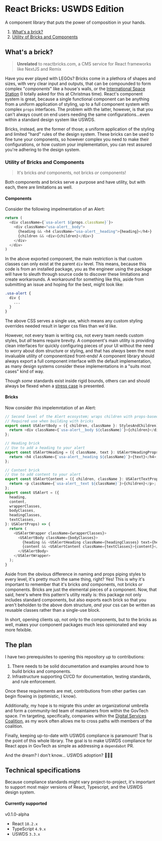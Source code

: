 # React Bricks: USWDS Edition

A component library that puts the power of composition in your hands.

1. [What's a brick?](#whats-a-brick)
2. [Utility of Bricks and Components](#utility-of-bricks-and-components)

## What's a brick?

>**Unrelated** to reactbricks.com, a CMS service for React frameworks like NextJS and Remix

Have you ever played with LEGOs? Bricks come in a plethora of shapes and sizes, with very clear input and outputs, that can be compounded to form complex "_components_" like a house's walls, or the [International Space Station](https://www.lego.com/en-us/product/international-space-station-21321) (I totally asked for this at Christmas time). React's component system is great, because a single functional component can be anything from a uniform application of styling, up to a full component system with complex `props` interfaces. The problem with the latter, however, is that you can't always count on end users needing the same configurations...even within a standard design system like USWDS.

Bricks, instead, are the former of those; a uniform application of the styling and limited "hard" rules of the design system. These bricks can be used to fine tune your components, so however complex you need to make their configurations, or how custom your implementation, you can rest assured you're adhering to the design system.

### Utility of Bricks and Components

>It's bricks _and_ components, not bricks _or_ components!

Both components and bricks serve a purpose and have utility, but with each, there are limitations as well.

#### Components

Consider the following impelmentation of an Alert:

```typescript
return (
  <div className={`usa-alert ${props.className}`}>
    <div className="usa-alert__body">
      {heading && <h4 className="usa-alert__heading">{heading}</h4>}
      {children && <div>{children}</div>}
    </div>
  </div>
)
```

In the above exported component, the main restriction is that custom classes can only exist at the parent `div` level. This means, because this code is from an installed package, you as the engineer using the package will have to sleuth through source code to discover these limitations and create workarounds. A workaround for something like this, aside from submitting an issue and hoping for the best, might look like: 

```css
.usa-alert {
  div {
    ...
  }
}
```

The above CSS serves a single use, which means any custom styling overrides needed result in larger css files than we'd like.

However, not every team is writing css, not every team needs custom styles, but _all_ teams require brevity. A component's main utility is providing clean interfaces for quickly configuring pieces of your UI without the need to worry about dom structure or styling, and that has _always_ been the most invaluable utility of componentized front-ends! A component library should always export a full component interface with the default implementation, as many design systems consider these implementations in a "suits most cases" kind of way.

Though _some_ standards exist inside rigid bounds, others can and should always be flexed when a [stress case](https://merlin.rebrovic.net/blog/edge-stress-cases/) is presented. 

#### Bricks

Now consider _this_ impelemntation of an Alert:

```typescript
// Second level of the Alert ecosystem; wraps children with props-based styling.
// Required use when building with bricks
export const USAlertBody = ({ children, className }: StylesAndChildren) => {
  return <div className={`usa-alert__body ${className}`}>{children}</div>;
};

// Heading brick
// Use to add a heading to your alert
export const USAlertHeading = ({ className, text }: USAlertHeadingProps) => {
  return <h4 className={`usa-alert__heading ${className}`}>{text}</h4>;
};

// Content brick
// Use to add content to your alert
export const USAlertContent = ({ children, className }: USAlertTextProps) => {
  return <p className={`usa-alert__text ${className}`}>{children}</p>;
};
export const USAlert = ({
  heading,
  content,
  wrapperClasses,
  bodyClasses,
  headingClasses,
  textClasses,
}: USAlertProps) => {
  return (
    <USAlertWrapper className={wrapperClasses}>
      <USAlertBody className={bodyClasses}>
        {heading && <USAlertHeading className={headingClasses} text={heading} />}
        {content && <USAlertContent className={textClasses}>{content}</USAlertContent>}
      </USAlertBody>
    </USAlertWrapper>
  );
}
```

Aside from the obvious difference in naming and props piping styles to every level, it's pretty much the same thing, right? Yes! This is why it's important to remember that it's bricks _and_ components, not bricks _or_ components. Bricks are just the elemental pieces of a component. Now, that said, here's where this pattern's utilty really is: this package not only includes standard components, but also exports each brick so that you aren't beholden to the above dom structure, _and_ your css can be written as reusable classes rather than a single-use block.

In short, opening clients up, not only to the components, but to the bricks as well, makes your component packages much less opinionated and way more felxible.

## The plan

I have two prerequisites to opening this repository up to contributions:

1. There needs to be solid documentation and examples around how to build bricks and components.
2. Infrastructure supporting CI/CD for documentation, testing standards, and rule enforcement.

Once these requirements are met, contributions from other parties can begin flowing in (optimistic, I know). 

Additionally, my hope is to migrate this under an organizational umbrella and form a community-led team of maintainers from within the GovTech space. I'm targeting, specifically, companies within the [Digital Services Coalition](https://digitalservicescoalition.org/#/), as my work often allows me to cross paths with members of the coalition.

Finally, keeping up-to-date with USWDS compliance is paramount! That is the point of this whole library. The goal is to make USWDS compliance for React apps in GovTech as simple as addressing a `dependabot` PR. 

And the dream? I don't know... USWDS adoption? 🤷🏻‍♂️

## Technical specifications

Because compliance standards might vary project-to-project, it's important to support most major versions of React, Typescript, and the USWDS design system.

#### Currently supported

v0.1.0-alpha
- React `18.2.x`
- TypeScript `4.9.x`
- USWDS `3.3.x`
